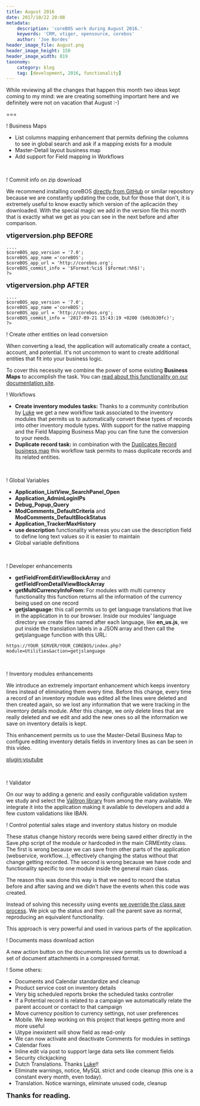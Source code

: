 ```yaml
---
title: August 2016
date: 2017/10/22 20:08
metadata:
    description: 'coreBOS work during August 2016.'
    keywords: 'CRM, vtiger, opensource, corebos'
    author: 'Joe Bordes'
header_image_file: August.png
header_image_height: 150
header_image_width: 819
taxonomy:
    category: blog
    tag: [development, 2016, functionality]
---
```


While reviewing all the changes that happen this month two ideas kept coming to my mind: we are creating something important here and we definitely were not on vacation that August :-)

===

 ! Business Maps

 - List columns mapping enhancement that permits defining the columns to see in global search and ask if a mapping exists for a module
 - Master-Detail layout business map
 - Add support for Field mapping in Workflows

<br/>

 ! Commit info on zip download

We recommend installing coreBOS [directly from GitHub](https://github.com/tsolucio/corebos) or similar repository because we are constantly updating the code, but for those that don't, it is extremely useful to know exactly which version of the aplicación they downloaded. With the special magic we add in the version file this month that is exactly what we get as you can see in the next before and after comparison.

**<span style="font-size:large">vtigerversion.php BEFORE</span>**

```
....
$coreBOS_app_version = '7.0';
$coreBOS_app_name ='coreBOS';
$coreBOS_app_url = 'http://corebos.org';
$coreBOS_commit_info = '$Format:%ci$ ($Format:%h$)';
?>
```

**<span style="font-size:large">vtigerversion.php AFTER</span>**

```
....
$coreBOS_app_version = '7.0';
$coreBOS_app_name ='coreBOS';
$coreBOS_app_url = 'http://corebos.org';
$coreBOS_commit_info = '2017-09-21 15:43:19 +0200 (b0b3b30fc)';
?>
```

 ! Create other entities on lead conversion

When converting a lead, the application will automatically create a contact, account, and potential. It's not uncommon to want to create additional entities that fit into your business logic.

To cover this necessity we combine the power of some existing **Business Maps** to accomplish the task. You can [read about this functionality on our documentation site](http://corebos.org/documentation/doku.php?noprocess=1&id=en:adminmanual:lead_conversion#creating_additional_records_in_other_modules).

 ! Workflows

 - **Create inventory modules tasks:** Thanks to a community contribution by [Luke](https://github.com/Luke1982) we get a new workflow task associated to the inventory modules that permits us to automatically convert these types of records into other inventory module types. With support for the native mapping and the Field Mapping Business Map you can fine tune the conversion to your needs.
 - **Duplicate record task:** in combination with the [Duplicates Record business map](http://corebos.org/documentation/doku.php?noprocess=1&id=en:adminmanual:businessmappings:duplicaterecords) this workflow task permits to mass duplicate records and its related entities.

<br/>

 ! Global Variables

 - **Application_ListView_SearchPanel_Open**
 - **Application_AdminLoginIPs**
 - **Debug_Popup_Query**
 - **ModComments_DefaultCriteria** and **ModComments_DefaultBlockStatus**
 - **Application_TrackerMaxHistory**
 - **use description** functionality whereas you can use the description field to define long text values so it is easier to maintain
 - Global variable definitions

<br/>

 ! Developer enhancements

 - **getFieldFromEditViewBlockArray** and **getFieldFromDetailViewBlockArray**
 - **getMultiCurrencyInfoFrom:** For modules with multi currency functionality this function returns all the information of the currency being used on one record
 - **getjslanguage:** this call permits us to get language translations that live in the application in to our browser. Inside our modules' language directory we create files named after each language, like **en_us.js**, we put inside the translation labels in a JSON array and then call the getjslanguage function with this URL:
 ```
 https://YOUR_SERVER/YOUR_COREBOS/index.php?module=Utilities&action=getjslanguage
 ```

<br/>

 ! Inventory modules enhancements

We introduce an extremely important enhancement which keeps inventory lines instead of eliminating them every time. Before this change, every time a record of an inventory module was edited all the lines were deleted and then created again, so we lost any information that we were tracking in the inventory details module. After this change, we only delete lines that are really deleted and we edit and add the new ones so all the information we save on inventory details is kept.

This enhancement permits us to use the Master-Detail Business Map to configure editing inventory details fields in inventory lines as can be seen in this video.

[plugin:youtube](https://youtu.be/zfuEuGUhKm0)

<br/>

 ! Validator

On our way to adding a generic and easily configurable validation system we study and select the [Valitron library](https://github.com/vlucas/valitron) from among the many available. We integrate it into the application making it available to developers and add a few custom validations like IBAN.

 ! Control potential sales stage and inventory status history on module

These status change history records were being saved either directly in the Save.php script of the module or hardcoded in the main CRMEntity class. The first is wrong because we can save from other parts of the application (webservice, workflow...), effectively changing the status without that change getting recorded. The second is wrong because we have code and functionality specific to one module inside the general main class.

The reason this was done this way is that we need to record the status before and after saving and we didn't have the events when this code was created.

Instead of solving this necessity using events [we override the class save process](https://github.com/tsolucio/corebos/blob/master/modules/Potentials/Potentials.php#L120). We pick up the status and then call the parent save as normal, reproducing an equivalent functionality.

This approach is very powerful and used in various parts of the application.

 ! Documents mass download action

A new action button on the documents list view permits us to download a set of document attachments in a compressed format.

 ! Some others:

 - Documents and Calendar standardize and cleanup
 - Product service cost on inventory details
 - Very big scheduled reports broke the scheduled tasks controller
 - If a Potential record is related to a campaign we automatically relate the parent account or contact to that campaign
 - Move currency position to currency settings, not user preferences
 - Mobile. We keep working on this project that keeps getting more and more useful
 - Uitype inexistent will show field as read-only
 - We can now activate and deactivate Comments for modules in settings
 - Calendar fixes
 - Inline edit via post to support large data sets like comment fields
 - Security clickjacking
 - Dutch Translations. Thanks [Luke](https://github.com/Luke1982)!!
 - Eliminate warnings, notice, MySQL strict and code cleanup (this one is a constant every month, even today).
 - Translation. Notice warnings, eliminate unused code, cleanup

**<span style="font-size:large">Thanks for reading.</span>**

